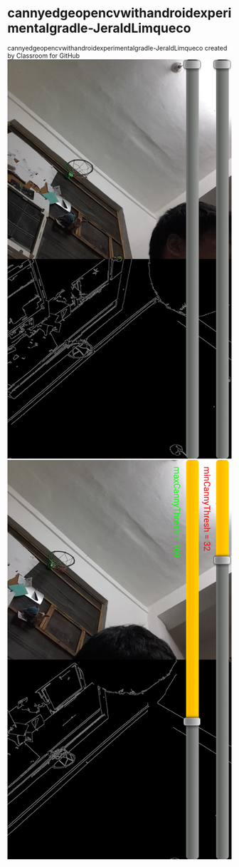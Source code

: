 # cannyedgeopencvwithandroidexperimentalgradle-JeraldLimqueco
cannyedgeopencvwithandroidexperimentalgradle-JeraldLimqueco created by Classroom for GitHub
![alt tag](https://github.com/DeLaSalleUniversity-Manila/cannyedgeopencvwithandroidexperimentalgradle-JeraldLimqueco/blob/master/device-2015-12-07-231804.png)
![alt tag](https://github.com/DeLaSalleUniversity-Manila/cannyedgeopencvwithandroidexperimentalgradle-JeraldLimqueco/blob/master/device-2015-12-07-231845.png)
